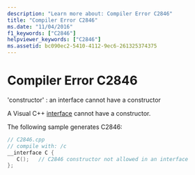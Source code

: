 ```yaml
---
description: "Learn more about: Compiler Error C2846"
title: "Compiler Error C2846"
ms.date: "11/04/2016"
f1_keywords: ["C2846"]
helpviewer_keywords: ["C2846"]
ms.assetid: bc090ec2-5410-4112-9ec6-261325374375
---
```

# Compiler Error C2846

'constructor' : an interface cannot have a constructor

A Visual C++ [interface](../../cpp/interface.md) cannot have a constructor.

The following sample generates C2846:

```cpp
// C2846.cpp
// compile with: /c
__interface C {
   C();   // C2846 constructor not allowed in an interface
};
```
